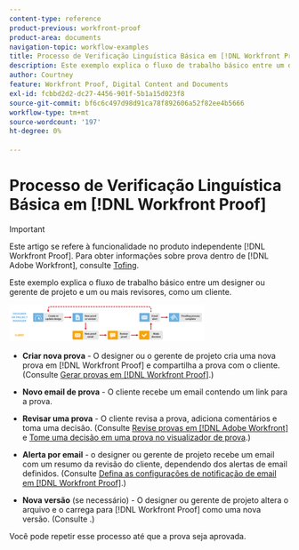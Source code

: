 ```yaml
---
content-type: reference
product-previous: workfront-proof
product-area: documents
navigation-topic: workflow-examples
title: Processo de Verificação Linguística Básica em [!DNL Workfront Proof]
description: Este exemplo explica o fluxo de trabalho básico entre um designer ou gerente de projeto e um ou mais revisores, como um cliente.
author: Courtney
feature: Workfront Proof, Digital Content and Documents
exl-id: fcbbd2d2-dc27-4456-901f-5b1a15d023f8
source-git-commit: bf6c6c497d98d91ca78f892606a52f82ee4b5666
workflow-type: tm+mt
source-wordcount: '197'
ht-degree: 0%

---
```


# Processo de Verificação Linguística Básica em [!DNL Workfront Proof]

>[!IMPORTANT]
>
>Este artigo se refere à funcionalidade no produto independente [!DNL Workfront Proof]. Para obter informações sobre prova dentro de [!DNL Adobe Workfront], consulte [Tofing](../../../review-and-approve-work/proofing/proofing.md).

Este exemplo explica o fluxo de trabalho básico entre um designer ou gerente de projeto e um ou mais revisores, como um cliente.

![basic_workflow.png](assets/basic-workflow-350x67.png)

* **Criar nova prova** - O designer ou o gerente de projeto cria uma nova prova em [!DNL Workfront Proof] e compartilha a prova com o cliente. (Consulte [Gerar provas em [!DNL Workfront Proof]](../../../workfront-proof/wp-work-proofsfiles/create-proofs-and-files/generate-proofs.md).)

* **Novo email de prova** - O cliente recebe um email contendo um link para a prova.

* **Revisar uma prova** - O cliente revisa a prova, adiciona comentários e toma uma decisão. (Consulte [Revise provas em [!DNL Adobe Workfront]](../../../review-and-approve-work/proofing/reviewing-proofs-within-workfront/review-proofs-in-wf.md) e [Tome uma decisão em uma prova no visualizador de prova](../../../review-and-approve-work/proofing/reviewing-proofs-within-workfront/make-a-decision-on-a-proof/make-decisions-on-proof.md).)

* **Alerta por email** - o designer ou gerente de projeto recebe um email com um resumo da revisão do cliente, dependendo dos alertas de email definidos. (Consulte [Defina as configurações de notificação de email em [!DNL Workfront Proof]](../../../workfront-proof/wp-emailsntfctns/email-alerts/config-email-notification-settings-wp.md).)

* **Nova versão** (se necessário) - O designer ou gerente de projeto altera o arquivo e o carrega para [!DNL Workfront Proof] como uma nova versão. (Consulte .)

Você pode repetir esse processo até que a prova seja aprovada.
